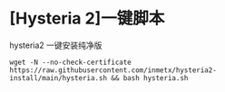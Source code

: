 # [Hysteria 2]一键脚本

hysteria2 一键安装纯净版

```
wget -N --no-check-certificate https://raw.githubusercontent.com/inmetx/hysteria2-install/main/hysteria.sh && bash hysteria.sh
```




